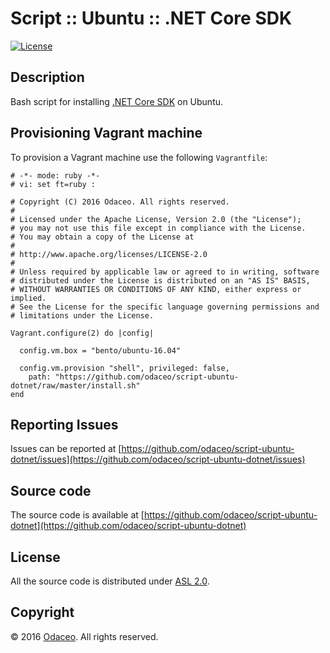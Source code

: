 # Script :: Ubuntu :: .NET Core SDK

[![License](https://img.shields.io/github/license/odaceo/script-ubuntu-dotnet.svg)](LICENSE)

## Description

Bash script for installing [.NET Core SDK](https://www.microsoft.com/net/core) on Ubuntu.

## Provisioning Vagrant machine

To provision a Vagrant machine use the following ``Vagrantfile``:

``` shell
# -*- mode: ruby -*-
# vi: set ft=ruby :

# Copyright (C) 2016 Odaceo. All rights reserved.
#
# Licensed under the Apache License, Version 2.0 (the "License");
# you may not use this file except in compliance with the License.
# You may obtain a copy of the License at
#
# http://www.apache.org/licenses/LICENSE-2.0
#
# Unless required by applicable law or agreed to in writing, software
# distributed under the License is distributed on an "AS IS" BASIS,
# WITHOUT WARRANTIES OR CONDITIONS OF ANY KIND, either express or implied.
# See the License for the specific language governing permissions and
# limitations under the License.

Vagrant.configure(2) do |config|

  config.vm.box = "bento/ubuntu-16.04"

  config.vm.provision "shell", privileged: false, 
    path: "https://github.com/odaceo/script-ubuntu-dotnet/raw/master/install.sh"
end
```

## Reporting Issues

Issues can be reported at [https://github.com/odaceo/script-ubuntu-dotnet/issues](https://github.com/odaceo/script-ubuntu-dotnet/issues)

## Source code

The source code is available at [https://github.com/odaceo/script-ubuntu-dotnet](https://github.com/odaceo/script-ubuntu-dotnet)

## License

All the source code is distributed under [ASL 2.0](LICENSE).

## Copyright

© 2016 [Odaceo](http://odaceo.ch). All rights reserved.